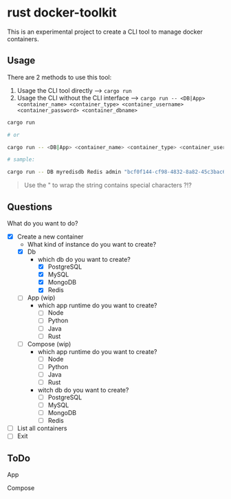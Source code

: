 # rust docker-toolkit

This is an experimental project to create a CLI tool to manage docker containers.



## Usage

There are 2 methods to use this tool:

1. Usage the CLI tool directly --> `cargo run`
2. Usage the CLI without the CLI interface --> `cargo run -- <DB|App> <container_name> <container_type> <container_username> <container_password> <container_dbname>`

```bash
cargo run

# or

cargo run -- <DB|App> <container_name> <container_type> <container_username> <container_password> <container_dbname>

# sample: 

cargo run -- DB myredisdb Redis admin "bcf0f144-cf98-4832-8a82-45c3bac6b067" mydbname
```

> Use the " to wrap the string contains special characters ?!?

## Questions

What do you want to do?

- [X] Create a new container
  - What kind of instance do you want to create?
  - [X] Db
    - which db do you want to create?
      - [X] PostgreSQL
      - [X] MySQL
      - [X] MongoDB
      - [X] Redis
  - [ ] App (wip)
    - which app runtime do you want to create?
      - [ ] Node
      - [ ] Python
      - [ ] Java
      - [ ] Rust
  - [ ] Compose (wip)
    - which app runtime do you want to create?
      - [ ] Node
      - [ ] Python
      - [ ] Java
      - [ ] Rust  
    - witch db do you want to create?
      - [ ] PostgreSQL
      - [ ] MySQL
      - [ ] MongoDB
      - [ ] Redis
- [ ] List all containers
- [ ] Exit

## ToDo

App

Compose